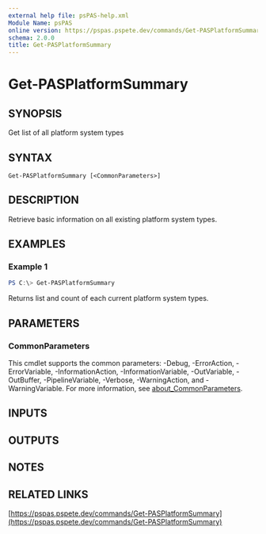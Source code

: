 ```yaml
---
external help file: psPAS-help.xml
Module Name: psPAS
online version: https://pspas.pspete.dev/commands/Get-PASPlatformSummary
schema: 2.0.0
title: Get-PASPlatformSummary
---
```


# Get-PASPlatformSummary

## SYNOPSIS

Get list of all platform system types

## SYNTAX

```
Get-PASPlatformSummary [<CommonParameters>]
```

## DESCRIPTION
Retrieve basic information on all existing platform system types.

## EXAMPLES

### Example 1
```powershell
PS C:\> Get-PASPlatformSummary
```

Returns list and count of each current platform system types.

## PARAMETERS

### CommonParameters
This cmdlet supports the common parameters: -Debug, -ErrorAction, -ErrorVariable, -InformationAction, -InformationVariable, -OutVariable, -OutBuffer, -PipelineVariable, -Verbose, -WarningAction, and -WarningVariable. For more information, see [about_CommonParameters](http://go.microsoft.com/fwlink/?LinkID=113216).

## INPUTS

## OUTPUTS

## NOTES

## RELATED LINKS

[https://pspas.pspete.dev/commands/Get-PASPlatformSummary](https://pspas.pspete.dev/commands/Get-PASPlatformSummary)

